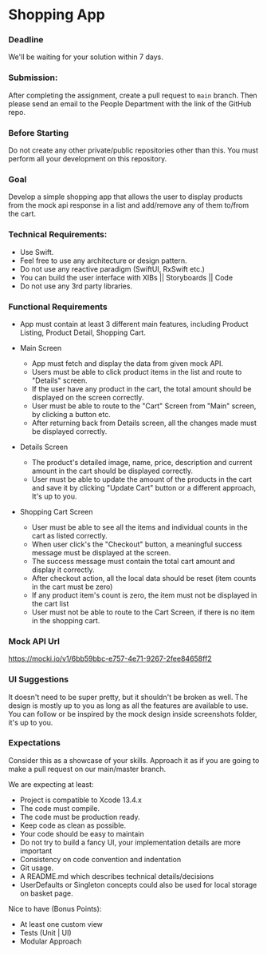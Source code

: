 # Shopping App

### Deadline

We'll be waiting for your solution within 7 days. 

### Submission:

After completing the assignment, create a pull request to `main` branch.
Then please send an email to the People Department with the link of the GitHub repo.

### Before Starting

Do not create any other private/public repositories other than this. You must perform all your development on this repository. 

### Goal ###

Develop a simple shopping app that allows the user to display products from the mock api response in a list and add/remove any of them to/from the cart. 

### Technical Requirements:

* Use Swift.
* Feel free to use any architecture or design pattern.
* Do not use any reactive paradigm (SwiftUI, RxSwift etc.)
* You can build the user interface with XIBs || Storyboards || Code
* Do not use any 3rd party libraries.

### Functional Requirements ###

* App must contain at least 3 different main features, including Product Listing, Product Detail, Shopping Cart.

* Main Screen
  * App must fetch and display the data from given mock API.
  * Users must be able to click product items in the list and route to "Details" screen.
  * If the user have any product in the cart, the total amount should be displayed on the screen correctly.
  * User must be able to route to the "Cart" Screen from "Main" screen, by clicking a button etc.
  * After returning back from Details screen, all the changes made must be displayed correctly.

* Details Screen
  * The product's detailed image, name, price, description and current amount in the cart should be displayed correctly.
  * User must be able to update the amount of the products in the cart and save it by clicking "Update Cart" button or a different approach, It's up to you.

* Shopping Cart Screen
  * User must be able to see all the items and individual counts in the cart as listed correctly.
  * When user click's the "Checkout" button, a meaningful success message must be displayed at the screen.
  * The success message must contain the total cart amount and display it correctly.
  * After checkout action, all the local data should be reset (item counts in the cart must be zero)
  * If any product item's count is zero, the item must not be displayed in the cart list
  * User must not be able to route to the Cart Screen, if there is no item in the shopping cart.

### Mock API Url ###

https://mocki.io/v1/6bb59bbc-e757-4e71-9267-2fee84658ff2

### UI Suggestions ###

It doesn't need to be super pretty, but it shouldn't be broken as well. The design is mostly up to you as long as all the features are available to use. You can follow or be inspired by the mock design inside screenshots folder, it's up to you. 

### Expectations ###

Consider this as a showcase of your skills.
Approach it as if you are going to make a pull request on our main/master branch.

We are expecting at least:
* Project is compatible to Xcode 13.4.x
* The code must compile.
* The code must be production ready.
* Keep code as clean as possible.
* Your code should be easy to maintain
* Do not try to build a fancy UI, your implementation details are more important
* Consistency on code convention and indentation
* Git usage.
* A README.md which describes technical details/decisions
* UserDefaults or Singleton concepts could also be used for local storage on basket page.

Nice to have (Bonus Points):
* At least one custom view
* Tests (Unit | UI)
* Modular Approach
